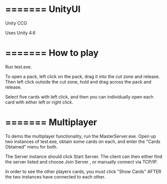 =======
UnityUI
=======

Unity CCG

Uses Unity 4.6

=======
How to play
=======
Run test.exe. 

To open a pack, left click on the pack, drag it into the cut zone and release. Then left click outside the cut zone, hold and drag across the pack and release.

Select five cards with left click, and then you can individually open each card with either left or right click.

=======
Multiplayer
=======
To demo the multiplayer functionality, run the MasterServer.exe.
Open up two instances of test.exe, obtain some cards on each, and enter the "Cards Obtained" menu for both.

The Server instance should click Start Server. The client can then either find the server listed and choose Join Server , or manually connect via TCP/IP.

In order to see the other players cards, you must click "Show Cards" AFTER the two instances have connected to each other.
